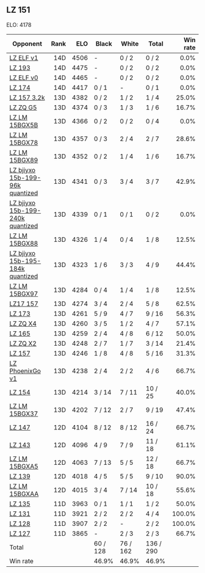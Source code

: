 ## LZ 151 ##

ELO: 4178

Opponent | Rank | ELO | Black | White | Total | Win rate
---------|-----:|----:|-------|-------|-------|-------:
[LZ ELF v1](LZ%20ELF%20v1.md) | 14D | 4506 | - | 0 / 2 | 0 / 2 | 0.0%
[LZ 193](LZ%20193.md) | 14D | 4475 | - | 0 / 2 | 0 / 2 | 0.0%
[LZ ELF v0](LZ%20ELF%20v0.md) | 14D | 4465 | - | 0 / 2 | 0 / 2 | 0.0%
[LZ 174](LZ%20174.md) | 14D | 4417 | 0 / 1 | - | 0 / 1 | 0.0%
[LZ 157 3.2k](LZ%20157%203.2k.md) | 13D | 4382 | 0 / 2 | 1 / 2 | 1 / 4 | 25.0%
[LZ ZQ G5](LZ%20ZQ%20G5.md) | 13D | 4374 | 0 / 3 | 1 / 3 | 1 / 6 | 16.7%
[LZ LM 15BGX5B](LZ%20LM%2015BGX5B.md) | 13D | 4366 | 0 / 2 | 0 / 2 | 0 / 4 | 0.0%
[LZ LM 15BGX78](LZ%20LM%2015BGX78.md) | 13D | 4357 | 0 / 3 | 2 / 4 | 2 / 7 | 28.6%
[LZ LM 15BGX89](LZ%20LM%2015BGX89.md) | 13D | 4352 | 0 / 2 | 1 / 4 | 1 / 6 | 16.7%
[LZ bjiyxo 15b-199-96k quantized](LZ%20bjiyxo%2015b-199-96k%20quantized.md) | 13D | 4341 | 0 / 3 | 3 / 4 | 3 / 7 | 42.9%
[LZ bjiyxo 15b-199-240k quantized](LZ%20bjiyxo%2015b-199-240k%20quantized.md) | 13D | 4339 | 0 / 1 | 0 / 1 | 0 / 2 | 0.0%
[LZ LM 15BGX88](LZ%20LM%2015BGX88.md) | 13D | 4326 | 1 / 4 | 0 / 4 | 1 / 8 | 12.5%
[LZ bjiyxo 15b-195-184k quantized](LZ%20bjiyxo%2015b-195-184k%20quantized.md) | 13D | 4323 | 1 / 6 | 3 / 3 | 4 / 9 | 44.4%
[LZ LM 15BGX97](LZ%20LM%2015BGX97.md) | 13D | 4284 | 0 / 4 | 1 / 4 | 1 / 8 | 12.5%
[LZ17 157](LZ17%20157.md) | 13D | 4274 | 3 / 4 | 2 / 4 | 5 / 8 | 62.5%
[LZ 173](LZ%20173.md) | 13D | 4261 | 5 / 9 | 4 / 7 | 9 / 16 | 56.3%
[LZ ZQ X4](LZ%20ZQ%20X4.md) | 13D | 4260 | 3 / 5 | 1 / 2 | 4 / 7 | 57.1%
[LZ 165](LZ%20165.md) | 13D | 4259 | 2 / 4 | 4 / 8 | 6 / 12 | 50.0%
[LZ ZQ X2](LZ%20ZQ%20X2.md) | 13D | 4248 | 2 / 7 | 1 / 7 | 3 / 14 | 21.4%
[LZ 157](LZ%20157.md) | 13D | 4246 | 1 / 8 | 4 / 8 | 5 / 16 | 31.3%
[LZ PhoenixGo v1](LZ%20PhoenixGo%20v1.md) | 13D | 4238 | 2 / 4 | 2 / 2 | 4 / 6 | 66.7%
[LZ 154](LZ%20154.md) | 13D | 4214 | 3 / 14 | 7 / 11 | 10 / 25 | 40.0%
[LZ LM 15BGX37](LZ%20LM%2015BGX37.md) | 13D | 4202 | 7 / 12 | 2 / 7 | 9 / 19 | 47.4%
[LZ 147](LZ%20147.md) | 12D | 4104 | 8 / 12 | 8 / 12 | 16 / 24 | 66.7%
[LZ 143](LZ%20143.md) | 12D | 4096 | 4 / 9 | 7 / 9 | 11 / 18 | 61.1%
[LZ LM 15BGXA5](LZ%20LM%2015BGXA5.md) | 12D | 4063 | 7 / 13 | 5 / 5 | 12 / 18 | 66.7%
[LZ 139](LZ%20139.md) | 12D | 4018 | 4 / 5 | 5 / 5 | 9 / 10 | 90.0%
[LZ LM 15BGXAA](LZ%20LM%2015BGXAA.md) | 12D | 4015 | 3 / 4 | 7 / 14 | 10 / 18 | 55.6%
[LZ 135](LZ%20135.md) | 11D | 3963 | 0 / 1 | 1 / 1 | 1 / 2 | 50.0%
[LZ 131](LZ%20131.md) | 11D | 3921 | 2 / 2 | 2 / 2 | 4 / 4 | 100.0%
[LZ 128](LZ%20128.md) | 11D | 3907 | 2 / 2 | - | 2 / 2 | 100.0%
[LZ 127](LZ%20127.md) | 11D | 3865 | - | 2 / 3 | 2 / 3 | 66.7%
Total | | | 60 / 128 | 76 / 162 | 136 / 290 | 
Win rate| | | 46.9% | 46.9% | 46.9% | 
